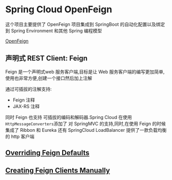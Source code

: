 # Spring Cloud OpenFeign

这个项目主要提供了 OpenFeign 项目集成到 SpringBoot 的自动化配置以及绑定到 Spring Environment 和其他 Spring 编程模型

[OpenFeign](https://github.com/OpenFeign/feign)

## 声明式 REST Client: Feign

Feign 是一个声明式web 服务客户端,目标是让 Web 服务客户端的编写更加简单,使用也非常方便,创建一个接口然后加上注解

通过可插拔的注解支持:

- Feign 注释
- JAX-RS 注释

同时 Feign 也支持 可插拔的编码和解码器.Spring Cloud 在使用`HttpMessageConverters`添加了 对 SpringMVC 的支持,同时,在使用 Feign 的时候集成了 Ribbon 和 Eureka 还有 SpringCloud LoadBalancer 提供了一款负载均衡的 http 客户端

> 

## [Overriding Feign Defaults](https://cloud.spring.io/spring-cloud-static/current/reference/htmlsingle/#spring-cloud-feign-overriding-defaults)

## [Creating Feign Clients Manually](https://cloud.spring.io/spring-cloud-static/current/reference/htmlsingle/#creating-feign-clients-manually)

